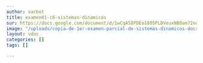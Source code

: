 ```yaml
---
author: varbot
title: examen01-c6-sistemas-dinamicos
sur: https://docs.google.com/document/d/1wCqA58PDEo1805PLDVeuxNB8am72nqwU/edit?usp=sharing&ouid=106103552725839289988&rtpof=true&sd=true
image: "/uploads/copia-de-1er-examen-parcial-de-sistemas-dinamicos-docx-documentos-de-google-google-chrome.jpg"
layout: vdoc
categories: []
tags: []

---
```

